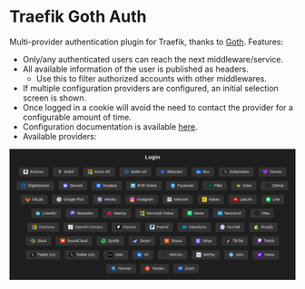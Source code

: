 # Traefik Goth Auth

Multi-provider authentication plugin for Traefik, thanks to [Goth](https://github.com/markbates/goth). Features:

- Only/any authenticated users can reach the next middleware/service.
- All available information of the user is published as headers. 
  - Use this to filter authorized accounts with other middlewares.
- If multiple configuration providers are configured, an initial selection screen is shown.
- Once logged in a cookie will avoid the need to contact the provider for a configurable amount of time.
- Configuration documentation is available [here](config.go).
- Available providers:

![providers.png](.github/providers.png)
